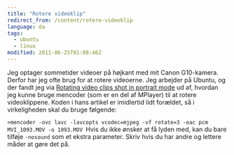 ```yaml
---
title: "Rotere videoklip"
redirect_from: /content/rotere-videoklip
language: da
tags:
  - ubuntu
  - linux
modified: 2011-06-25T01:08:46Z
---
```


Jeg optager sommetider videoer på højkant med mit Canon G10-kamera. Derfor har jeg ofte brug for at rotere videoerne. Jeg arbejder på Ubuntu, og der fandt jeg via [Rotating video clips shot in portrait mode](http://therning.org/niklas/2006/07/rotating-video-clips-shot-in-portrait-mode/) ud af, hvordan jeg kunne bruge mencoder (som er en del af MPlayer) til at rotere videoklippene. Koden i hans artikel er imidlertid lidt forældet, så i virkeligheden skal du bruge følgende: ` `

`>mencoder -ovc lavc -lavcopts vcodec=mjpeg -vf rotate=3 -oac pcm MVI_1093.MOV -o 1093.MOV `Hvis du ikke ønsker at få lyden med, kan du bare tilføje `-nosound` som et ekstra parameter. Skriv hvis du har andre og lettere måder at gøre det på.
